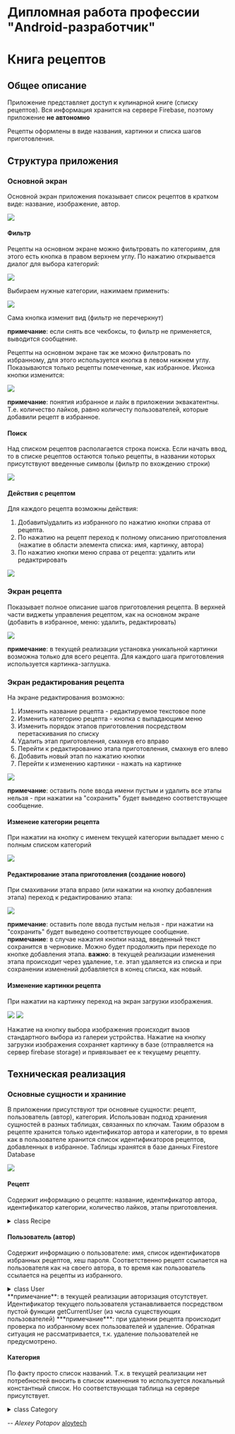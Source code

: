# Дипломная работа профессии "Android-разработчик"
# Книга рецептов

## Общее описание
Приложение представляет доступ к кулинарной книге (списку рецептов).
Вся информация хранится на сервере Firebase, поэтому приложение **не автономно**

Рецепты оформлены в виде названия, картинки и списка шагов приготовления.

## Структура приложения

### Основной экран
Основной экран приложения показывает список рецептов в кратком виде: название, изображение, автор.

![](./pic/main_1_start.png)

#### Фильтр

Рецепты на основном экране можно фильтровать по категориям, для этого есть кнопка в правом верхнем углу.
По нажатию открывается диалог для выбора категорий:

![](./pic/main_2_categoryFilter.png)

Выбираем нужные категории, нажимаем применить:

![](./pic/main_3_filteredByCat.png)

Сама кнопка изменит вид (фильтр не перечеркнут)

**примечание**: если снять все чекбоксы, то фильтр не применяется, выводится сообщение.

Рецепты на основном экране так же можно фильтровать по избранному, для этого используется кнопка в левом нижнем углу.
Показываются только рецепты помеченные, как избранное. Иконка кнопки изменится:

![](./pic/main_4_filteredByCatFav.png)

**примечание**: понятия избранное и лайк в приложении эквакатентны. Т.е. количество лайков, равно количесту пользователей, которые добавили рецепт в избранное.

#### Поиск

Над списком рецептов располагается строка поиска. Если начать ввод, то в списке рецептов остаются только рецепты, в названии которых присутствуют введенные символы (фильтр по вхождению строки)

![](./pic/main_5_search.png)

#### Действия с рецептом

Для каждого рецепта возможны действия:
1. Добавить\удалить из избранного по нажатию кнопки справа от рецепта.
1. По нажатию на рецепт переход к полному описанию приготовления (нажатие в области элемента списка: имя, картинку, автора)
1. По нажатию кнопки меню справа от рецепта: удалить или редактрировать

![](./pic/main_6_menu.png)

### Экран рецепта

Показывает полное описание шагов приготовления рецепта. В верхней части виджеты управления рецептом, как на основном экране (добавить в избранное, меню: удалить, редактировать)

![](./pic/recipeFull_1.png)

**примечание**: в текущей реализации установка уникальной картинки возможна только для всего рецепта. Для каждого шага приготовления используется картинка-заглушка.

### Экран редактирования рецепта

На экране редактирования возможно:
1. Изменить название рецепта - редактируемое текстовое поле
1. Изменить категорию рецепта - кнопка с выпадающим меню
1. Изменить порядок этапов приготовления посредством перетаскивания по списку
1. Удалить этап приготовления, смахнув его вправо
1. Перейти к редактированию этапа приготовления, смахнув его влево
1. Добавить новый этап по нажатию кнопки
1. Перейти к изменению картинки - нажать на картинке

![](./pic/recipeEdit_1.png)

**примечание**: оставить поле ввода имени пустым и удалить все этапы нельзя - при нажатии на "сохранить" будет выведено соответствующее сообщение.

#### Изменеие категории рецепта

При нажатии на кнопку с именем текущей категории выпадает меню с полным списком категорий

![](./pic/recipeEdit_2_category.png)

#### Редактирование этапа приготовления (создание нового)

При смахивании этапа вправо (или нажатии на кнопку добавления этапа) переход к редактированию этапа:

![](./pic/editStage.png)

**примечание**: оставить поле ввода пустым нельзя - при нажатии на "сохранить" будет выведено соответствующее сообщение.
**примечание**: в случае нажатия кнопки назад, введенный текст сохранится в черновике. Можно будет продолжить при переходе по кнопке добавления этапа.
**важно**: в текущей реализации изменения этапа происходит через удаление, т.е. этап удаляется из списка и при сохранении изменений добавляется в конец списка, как новый.

#### Изменение картинки рецепта

При нажатии на картинку переход на экран загрузки изображения.

![](./pic/uploadImage_1.png) ![](./pic/uploadImage_2.png)

Нажатие на кнопку выбора изображения происходит вызов стандартного выбора из галереи устройства.
Нажатие на кнопку загрузки изображения сохраняет картинку в базе (отправляется на сервер firebase storage) и привязывает ее к текущему рецепту.

## Техническая реализация

### Основные сущности и храниние

В приложении присутствуют три основные сущности: рецепт, пользователь (автор), категория.
Использован подход храниения сущностей в разных таблицах, связанных по ключам.
Таким образом в рецепте хранится только идентификатор автора и категории, в то время как в пользователе хранится список идентификаторов рецептов, добавленных в избранное.
Таблицы хранятся в базе данных Firestore Database

![](./pic/database.png)

#### Рецепт
Содержит информацию о рецепте: название, идентификатор автора, идентификатор категории, количество лайков, этапы приготовления.

<details>
<summary> class Recipe</summary>
```
data class Recipe(
    val id: Int,
    val authorId: Int,
    val name: String,
    val categoryId: Int,
    val likesCount: Int,
    val servingLink: String,
    val stages: ArrayList<String>,
    val stagesLink: List<String>
)
```
</details>

#### Пользователь (автор)
Содержит информацию о пользователе: имя, список идентификаторв избранных рецептов, хеш пароля.
Соответственно рецепт ссылается на пользователя как на своего автора, в то время как пользователь ссылается на рецепты из избранного.
<details>
<summary> class User</summary>
```
data class User(
    val uid: Int,
    val userName: String,
    val favorites: List<Int>? = null,
    val hash: Int
)
```
</details>
**примечание**: в текущей реализации авторизация отсутствует. Идентификатор текущего пользователя устанавливается посредством пустой функции getCurrentUser (из числа существующих пользователей)
***примечание***: при удалении рецепта происходит проверка по избранному всех пользователей и удаление. Обратная ситуация не рассматривается, т.к. удаление пользователей не предусмотрено.

#### Категория
По факту просто список названий. Т.к. в текущей реализации нет потребностей вносить в список изменения то используется локальный константный список. Но соответствующая таблица на сервере присутствует.
<details>
<summary> class Category</summary>
```
data class Category(
    val cid: Int,
    val categoryName: String
)
```
</details>

-- <cite>Alexey Potapov</cite>
[aloytech](https://github.com/aloytech)